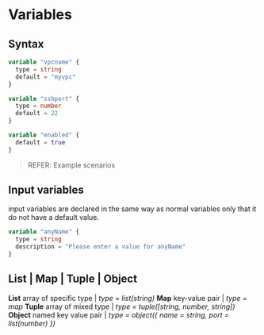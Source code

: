 # Variables

## Syntax

```tf
variable "vpcname" {
  type = string
  default = "myvpc"
}

variable "sshport" {
  type = number
  default = 22
}

variable "enabled" {
  default = true
}
```

> REFER: Example scenarios

## Input variables

input variables are declared in the same way as normal variables only that it do not have a default value.

```tf
variable "anyName" {
  type = string
  description = "Please enter a value for anyName"
}
```

## List | Map | Tuple | Object

**List** array of specific type | *type = list(string)*
**Map** key-value pair          | *type = map*
**Tuple** array of mixed type   | *type = tuple([string, number, string])*
**Object** named key value pair | *type = object({ name = string, port = list(number) })*

